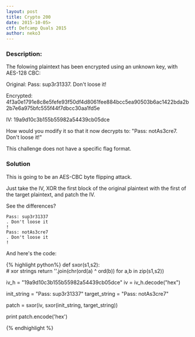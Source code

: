 ```yaml
---
layout: post
title: Crypto 200
date: 2015-10-05>
ctf: Defcamp Quals 2015
author: neko3
---
```


### Description: 
The folowing plaintext has been encrypted using an unknown key, with AES-128 CBC:

Original:  Pass: sup3r31337. Don't loose it!

Encrypted: 4f3a0e1791e8c8e5fefe93f50df4d8061fee884bcc5ea90503b6ac1422bda2b2b7e6a975bfc555f44f7dbcc30aa1fd5e

IV: 19a9d10c3b155b55982a54439cb05dce

How would you modify it so that it now decrypts to: "Pass: notAs3cre7. Don't loose it!"

This challenge does not have a specific flag format.

### Solution

This is going to be an AES-CBC byte flipping attack.

Just take the IV, XOR the first block of the original plaintext with the first of the target plaintext, and patch the IV. 

See the differences?

	Pass: sup3r31337
	. Don't loose it
	!
	Pass: notAs3cre7
	. Don't loose it
	!
	
And here's the code:

{% highlight python%}
def sxor(s1,s2):    
	# xor strings
    return ''.join(chr(ord(a) ^ ord(b)) for a,b in zip(s1,s2))

iv_h = "19a9d10c3b155b55982a54439cb05dce"
iv = iv_h.decode("hex")
    
init_string = "Pass: sup3r31337"
target_string = "Pass: notAs3cre7"
    
patch = sxor(iv, sxor(init_string, target_string))
    
print patch.encode('hex')

{% endhighlight %}